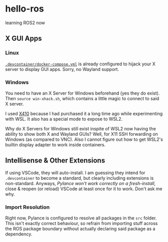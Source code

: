 # hello-ros

learning ROS2 now

## X GUI Apps

### Linux

[`.devcontainer/docker-compose.yml`](.devcontainer/docker-compose.yml) is already configured to hijack your X server to display GUI apps. Sorry, no Wayland support.

### Windows

You need to have an X Server for Windows beforehand (yes they do exist). Then `source win-xhack.sh`, which contains a little magic to connect to said X server.

I used [X410](https://x410.dev/) because I had purchased it a long time ago while experimenting with WSL. It also has a special mode to expose to WSL2.

Why do X Servers for Windows still exist inspite of WSL2 now having the ability to show both X and Wayland GUIs? Well, for X11 SSH forwarding on Windows (as compared to VNC). Also I cannot figure out how to get WSL2's builtin display adapter to work inside containers.

## Intellisense & Other Extensions

If using VSCode, they will auto-install. I am guessing they intend for `.devcontainer` to become a standard, but clearly including extensions is non-standard. Anyways, _Pylance won't work correctly on a fresh-install_, close & reopen (or reload) VSCode at least once for it to work. Don't ask me why.

### Import Resolution

Right now, Pylance is configured to resolve all packages in the `src` folder. This isn't exactly correct behaviour, so refrain from importing stuff across the ROS package boundary without actually declaring said package as a dependency.
